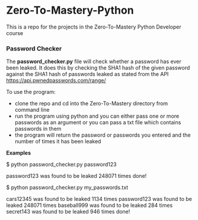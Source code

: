 # Zero-To-Mastery-Python
This is a repo for the projects in the Zero-To-Mastery Python Developer course


### Password Checker
The **password_checker.py** file will check whether a password has ever been leaked. It does this by checking the SHA1 hash of the given password against the SHA1 hash of passwords leaked as stated from the API https://api.pwnedpasswords.com/range/

To use the program:

- clone the repo and cd into the Zero-To-Mastery directory from command line
- run the program using python and you can either pass one or more passwords as an argument or you can pass a txt file which contains passwords in them
- the program will return the password or passwords you entered and the number of times it has been leaked

**Examples**

$ python password_checker.py password123

password123 was found to be leaked 248071 times
done!

$ python password_checker.py my_passwords.txt

cars12345 was found to be leaked 1134 times
password123 was found to be leaked 248071 times
baseball999 was found to be leaked 284 times
secret143 was found to be leaked 946 times
done!

